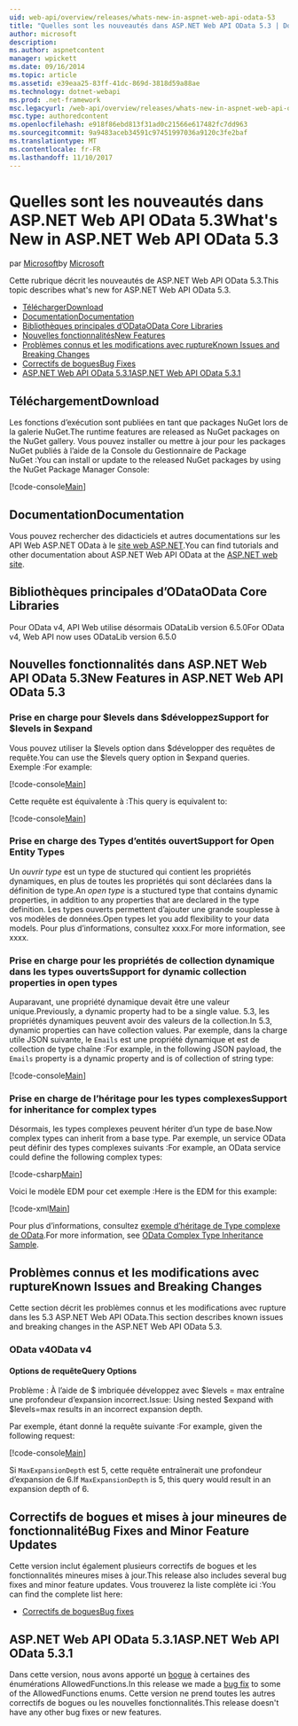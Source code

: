 ```yaml
---
uid: web-api/overview/releases/whats-new-in-aspnet-web-api-odata-53
title: "Quelles sont les nouveautés dans ASP.NET Web API OData 5.3 | Documents Microsoft"
author: microsoft
description: 
ms.author: aspnetcontent
manager: wpickett
ms.date: 09/16/2014
ms.topic: article
ms.assetid: e39eaa25-83ff-41dc-869d-3818d59a88ae
ms.technology: dotnet-webapi
ms.prod: .net-framework
msc.legacyurl: /web-api/overview/releases/whats-new-in-aspnet-web-api-odata-53
msc.type: authoredcontent
ms.openlocfilehash: e918f86ebd813f31ad0c21566e617482fc7dd963
ms.sourcegitcommit: 9a9483aceb34591c97451997036a9120c3fe2baf
ms.translationtype: MT
ms.contentlocale: fr-FR
ms.lasthandoff: 11/10/2017
---
```

<a name="whats-new-in-aspnet-web-api-odata-53"></a><span data-ttu-id="857cf-102">Quelles sont les nouveautés dans ASP.NET Web API OData 5.3</span><span class="sxs-lookup"><span data-stu-id="857cf-102">What's New in ASP.NET Web API OData 5.3</span></span>
====================
<span data-ttu-id="857cf-103">par [Microsoft](https://github.com/microsoft)</span><span class="sxs-lookup"><span data-stu-id="857cf-103">by [Microsoft](https://github.com/microsoft)</span></span>

<span data-ttu-id="857cf-104">Cette rubrique décrit les nouveautés de ASP.NET Web API OData 5.3.</span><span class="sxs-lookup"><span data-stu-id="857cf-104">This topic describes what's new for ASP.NET Web API OData 5.3.</span></span>

- [<span data-ttu-id="857cf-105">Télécharger</span><span class="sxs-lookup"><span data-stu-id="857cf-105">Download</span></span>](#download)
- [<span data-ttu-id="857cf-106">Documentation</span><span class="sxs-lookup"><span data-stu-id="857cf-106">Documentation</span></span>](#documentation)
- [<span data-ttu-id="857cf-107">Bibliothèques principales d’OData</span><span class="sxs-lookup"><span data-stu-id="857cf-107">OData Core Libraries</span></span>](#corelib)
- [<span data-ttu-id="857cf-108">Nouvelles fonctionnalités</span><span class="sxs-lookup"><span data-stu-id="857cf-108">New Features</span></span>](#newf)
- [<span data-ttu-id="857cf-109">Problèmes connus et les modifications avec rupture</span><span class="sxs-lookup"><span data-stu-id="857cf-109">Known Issues and Breaking Changes</span></span>](#known-issues)
- [<span data-ttu-id="857cf-110">Correctifs de bogues</span><span class="sxs-lookup"><span data-stu-id="857cf-110">Bug Fixes</span></span>](#bug-fixes)
- [<span data-ttu-id="857cf-111">ASP.NET Web API OData 5.3.1</span><span class="sxs-lookup"><span data-stu-id="857cf-111">ASP.NET Web API OData 5.3.1</span></span>](#OD)

<a id="download"></a>
## <a name="download"></a><span data-ttu-id="857cf-112">Téléchargement</span><span class="sxs-lookup"><span data-stu-id="857cf-112">Download</span></span>

<span data-ttu-id="857cf-113">Les fonctions d’exécution sont publiées en tant que packages NuGet lors de la galerie NuGet.</span><span class="sxs-lookup"><span data-stu-id="857cf-113">The runtime features are released as NuGet packages on the NuGet gallery.</span></span> <span data-ttu-id="857cf-114">Vous pouvez installer ou mettre à jour pour les packages NuGet publiés à l’aide de la Console du Gestionnaire de Package NuGet :</span><span class="sxs-lookup"><span data-stu-id="857cf-114">You can install or update to the released NuGet packages by using the NuGet Package Manager Console:</span></span>

[!code-console[Main](whats-new-in-aspnet-web-api-odata-53/samples/sample1.cmd)]

<a id="documentation"></a>
## <a name="documentation"></a><span data-ttu-id="857cf-115">Documentation</span><span class="sxs-lookup"><span data-stu-id="857cf-115">Documentation</span></span>

<span data-ttu-id="857cf-116">Vous pouvez rechercher des didacticiels et autres documentations sur les API Web ASP.NET OData à le [site web ASP.NET](../odata-support-in-aspnet-web-api/index.md).</span><span class="sxs-lookup"><span data-stu-id="857cf-116">You can find tutorials and other documentation about ASP.NET Web API OData at the [ASP.NET web site](../odata-support-in-aspnet-web-api/index.md).</span></span>

<a id="corelib"></a>
## <a name="odata-core-libraries"></a><span data-ttu-id="857cf-117">Bibliothèques principales d’OData</span><span class="sxs-lookup"><span data-stu-id="857cf-117">OData Core Libraries</span></span>

<span data-ttu-id="857cf-118">Pour OData v4, API Web utilise désormais ODataLib version 6.5.0</span><span class="sxs-lookup"><span data-stu-id="857cf-118">For OData v4, Web API now uses ODataLib version 6.5.0</span></span>

<a id="newf"></a>
## <a name="new-features-in-aspnet-web-api-odata-53"></a><span data-ttu-id="857cf-119">Nouvelles fonctionnalités dans ASP.NET Web API OData 5.3</span><span class="sxs-lookup"><span data-stu-id="857cf-119">New Features in ASP.NET Web API OData 5.3</span></span>

### <a name="support-for-levels-in-expand"></a><span data-ttu-id="857cf-120">Prise en charge pour $levels dans $développez</span><span class="sxs-lookup"><span data-stu-id="857cf-120">Support for $levels in $expand</span></span>

<span data-ttu-id="857cf-121">Vous pouvez utiliser la $levels option dans $développer des requêtes de requête.</span><span class="sxs-lookup"><span data-stu-id="857cf-121">You can use the $levels query option in $expand queries.</span></span> <span data-ttu-id="857cf-122">Exemple :</span><span class="sxs-lookup"><span data-stu-id="857cf-122">For example:</span></span>

[!code-console[Main](whats-new-in-aspnet-web-api-odata-53/samples/sample2.cmd)]

<span data-ttu-id="857cf-123">Cette requête est équivalente à :</span><span class="sxs-lookup"><span data-stu-id="857cf-123">This query is equivalent to:</span></span>

[!code-console[Main](whats-new-in-aspnet-web-api-odata-53/samples/sample3.cmd)]

<a id="open-entity-types"></a>
### <a name="support-for-open-entity-types"></a><span data-ttu-id="857cf-124">Prise en charge des Types d’entités ouvert</span><span class="sxs-lookup"><span data-stu-id="857cf-124">Support for Open Entity Types</span></span>

<span data-ttu-id="857cf-125">Un *ouvrir type* est un type de stuctured qui contient les propriétés dynamiques, en plus de toutes les propriétés qui sont déclarées dans la définition de type.</span><span class="sxs-lookup"><span data-stu-id="857cf-125">An *open type* is a stuctured type that contains dynamic properties, in addition to any properties that are declared in the type definition.</span></span> <span data-ttu-id="857cf-126">Les types ouverts permettent d’ajouter une grande souplesse à vos modèles de données.</span><span class="sxs-lookup"><span data-stu-id="857cf-126">Open types let you add flexibility to your data models.</span></span> <span data-ttu-id="857cf-127">Pour plus d’informations, consultez xxxx.</span><span class="sxs-lookup"><span data-stu-id="857cf-127">For more information, see xxxx.</span></span>

### <a name="support-for-dynamic-collection-properties-in-open-types"></a><span data-ttu-id="857cf-128">Prise en charge pour les propriétés de collection dynamique dans les types ouverts</span><span class="sxs-lookup"><span data-stu-id="857cf-128">Support for dynamic collection properties in open types</span></span>

<span data-ttu-id="857cf-129">Auparavant, une propriété dynamique devait être une valeur unique.</span><span class="sxs-lookup"><span data-stu-id="857cf-129">Previously, a dynamic property had to be a single value.</span></span> <span data-ttu-id="857cf-130">5.3, les propriétés dynamiques peuvent avoir des valeurs de la collection.</span><span class="sxs-lookup"><span data-stu-id="857cf-130">In 5.3, dynamic properties can have collection values.</span></span> <span data-ttu-id="857cf-131">Par exemple, dans la charge utile JSON suivante, le `Emails` est une propriété dynamique et est de collection de type chaîne :</span><span class="sxs-lookup"><span data-stu-id="857cf-131">For example, in the following JSON payload, the `Emails` property is a dynamic property and is of collection of string type:</span></span>

[!code-console[Main](whats-new-in-aspnet-web-api-odata-53/samples/sample4.cmd)]

### <a name="support-for-inheritance-for-complex-types"></a><span data-ttu-id="857cf-132">Prise en charge de l’héritage pour les types complexes</span><span class="sxs-lookup"><span data-stu-id="857cf-132">Support for inheritance for complex types</span></span>

<span data-ttu-id="857cf-133">Désormais, les types complexes peuvent hériter d’un type de base.</span><span class="sxs-lookup"><span data-stu-id="857cf-133">Now complex types can inherit from a base type.</span></span> <span data-ttu-id="857cf-134">Par exemple, un service OData peut définir des types complexes suivants :</span><span class="sxs-lookup"><span data-stu-id="857cf-134">For example, an OData service could define the following complex types:</span></span>

[!code-csharp[Main](whats-new-in-aspnet-web-api-odata-53/samples/sample5.cs)]

<span data-ttu-id="857cf-135">Voici le modèle EDM pour cet exemple :</span><span class="sxs-lookup"><span data-stu-id="857cf-135">Here is the EDM for this example:</span></span>

[!code-xml[Main](whats-new-in-aspnet-web-api-odata-53/samples/sample6.xml?highlight=8,15)]

<span data-ttu-id="857cf-136">Pour plus d’informations, consultez [exemple d’héritage de Type complexe de OData](http://aspnet.codeplex.com/SourceControl/latest#Samples/WebApi/OData/v4/ODataComplexTypeInheritanceSample/ReadMe.txt).</span><span class="sxs-lookup"><span data-stu-id="857cf-136">For more information, see [OData Complex Type Inheritance Sample](http://aspnet.codeplex.com/SourceControl/latest#Samples/WebApi/OData/v4/ODataComplexTypeInheritanceSample/ReadMe.txt).</span></span>

<a id="known-issues"></a>
## <a name="known-issues-and-breaking-changes"></a><span data-ttu-id="857cf-137">Problèmes connus et les modifications avec rupture</span><span class="sxs-lookup"><span data-stu-id="857cf-137">Known Issues and Breaking Changes</span></span>

<span data-ttu-id="857cf-138">Cette section décrit les problèmes connus et les modifications avec rupture dans les 5.3 ASP.NET Web API OData.</span><span class="sxs-lookup"><span data-stu-id="857cf-138">This section describes known issues and breaking changes in the ASP.NET Web API OData 5.3.</span></span>

### <a name="odata-v4"></a><span data-ttu-id="857cf-139">OData v4</span><span class="sxs-lookup"><span data-stu-id="857cf-139">OData v4</span></span>

#### <a name="query-options"></a><span data-ttu-id="857cf-140">Options de requête</span><span class="sxs-lookup"><span data-stu-id="857cf-140">Query Options</span></span>

<span data-ttu-id="857cf-141">Problème : À l’aide de $ imbriquée développez avec $levels = max entraîne une profondeur d’expansion incorrect.</span><span class="sxs-lookup"><span data-stu-id="857cf-141">Issue: Using nested $expand with $levels=max results in an incorrect expansion depth.</span></span>

<span data-ttu-id="857cf-142">Par exemple, étant donné la requête suivante :</span><span class="sxs-lookup"><span data-stu-id="857cf-142">For example, given the following request:</span></span>

[!code-console[Main](whats-new-in-aspnet-web-api-odata-53/samples/sample7.cmd)]

<span data-ttu-id="857cf-143">Si `MaxExpansionDepth` est 5, cette requête entraînerait une profondeur d’expansion de 6.</span><span class="sxs-lookup"><span data-stu-id="857cf-143">If `MaxExpansionDepth` is 5, this query would result in an expansion depth of 6.</span></span>

<a id="bug-fixes"></a>
## <a name="bug-fixes-and-minor-feature-updates"></a><span data-ttu-id="857cf-144">Correctifs de bogues et mises à jour mineures de fonctionnalité</span><span class="sxs-lookup"><span data-stu-id="857cf-144">Bug Fixes and Minor Feature Updates</span></span>

<span data-ttu-id="857cf-145">Cette version inclut également plusieurs correctifs de bogues et les fonctionnalités mineures mises à jour.</span><span class="sxs-lookup"><span data-stu-id="857cf-145">This release also includes several bug fixes and minor feature updates.</span></span> <span data-ttu-id="857cf-146">Vous trouverez la liste complète ici :</span><span class="sxs-lookup"><span data-stu-id="857cf-146">You can find the complete list here:</span></span>

- [<span data-ttu-id="857cf-147">Correctifs de bogues</span><span class="sxs-lookup"><span data-stu-id="857cf-147">Bug fixes</span></span>](https://aspnetwebstack.codeplex.com/workitem/list/advanced?keyword=&status=All&type=All&priority=All&release=v5.3%20Beta&assignedTo=All&component=Web%20API|Web%20API%20OData&sortField=AssignedTo&sortDirection=Ascending&page=0&reasonClosed=Fixed)

<a id="OD"></a>
## <a name="aspnet-web-api-odata-531"></a><span data-ttu-id="857cf-148">ASP.NET Web API OData 5.3.1</span><span class="sxs-lookup"><span data-stu-id="857cf-148">ASP.NET Web API OData 5.3.1</span></span>

<span data-ttu-id="857cf-149">Dans cette version, nous avons apporté un [bogue](https://aspnetwebstack.codeplex.com/workitem/list/advanced?keyword=&amp;status=All&amp;type=All&amp;priority=All&amp;release=v5.3.1%20Beta&amp;assignedTo=All&amp;component=Web%20API%20OData&amp;sortField=LastUpdatedDate&amp;sortDirection=Descending&amp;page=0&amp;reasonClosed=All) à certaines des énumérations AllowedFunctions.</span><span class="sxs-lookup"><span data-stu-id="857cf-149">In this release we made a [bug fix](https://aspnetwebstack.codeplex.com/workitem/list/advanced?keyword=&amp;status=All&amp;type=All&amp;priority=All&amp;release=v5.3.1%20Beta&amp;assignedTo=All&amp;component=Web%20API%20OData&amp;sortField=LastUpdatedDate&amp;sortDirection=Descending&amp;page=0&amp;reasonClosed=All) to some of the AllowedFunctions enums.</span></span> <span data-ttu-id="857cf-150">Cette version ne prend toutes les autres correctifs de bogues ou les nouvelles fonctionnalités.</span><span class="sxs-lookup"><span data-stu-id="857cf-150">This release doesn't have any other bug fixes or new features.</span></span>
